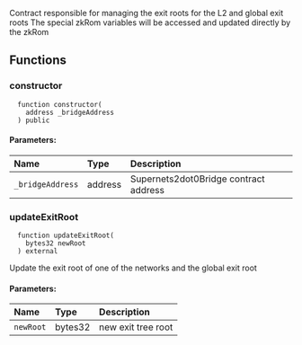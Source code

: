 Contract responsible for managing the exit roots for the L2 and global exit roots
The special zkRom variables will be accessed and updated directly by the zkRom


## Functions
### constructor
```solidity
  function constructor(
    address _bridgeAddress
  ) public
```


#### Parameters:
| Name | Type | Description                                                          |
| :--- | :--- | :------------------------------------------------------------------- |
|`_bridgeAddress` | address | Supernets2dot0Bridge contract address

### updateExitRoot
```solidity
  function updateExitRoot(
    bytes32 newRoot
  ) external
```
Update the exit root of one of the networks and the global exit root


#### Parameters:
| Name | Type | Description                                                          |
| :--- | :--- | :------------------------------------------------------------------- |
|`newRoot` | bytes32 | new exit tree root

